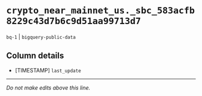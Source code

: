 # `crypto_near_mainnet_us._sbc_583acfb8229c43d7b6c9d51aa99713d7`
`bq-1` | `bigquery-public-data`

## Column details
* [TIMESTAMP] `last_update`

-------------------------------------------------------------------------------
*Do not make edits above this line.*
